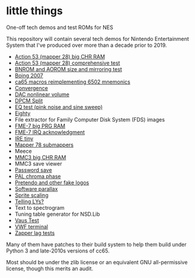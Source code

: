 # little things
One-off tech demos and test ROMs for NES

This repository will contain several tech demos for Nintendo
Entertainment System that I've produced over more than a decade
prior to 2019.

- [Action 53 (mapper 28) big CHR RAM](https://forums.nesdev.com/viewtopic.php?p=190851#p190851)
- [Action 53 (mapper 28) comprehensive test](https://forums.nesdev.com/viewtopic.php?p=102693#p102693)
- [BNROM and AOROM size and mirroring test](https://forums.nesdev.com/viewtopic.php?p=79826#p79826)
- [Boing 2007](https://forums.nesdev.com/viewtopic.php?p=62806#p62806)
- [ca65 macros reimplementing 6502 mnemonics](https://forums.nesdev.com/viewtopic.php?f=2&t=10701)
- [Convergence](https://forums.nesdev.com/viewtopic.php?p=215229#p215229)
- [DAC nonlinear volume](https://forums.nesdev.com/viewtopic.php?f=6&t=16726)
- [DPCM Split](https://forums.nesdev.com/viewtopic.php?p=65871#p65871)
- [EQ test (pink noise and sine sweep)](https://forums.nesdev.com/viewtopic.php?p=208506#p208506)
- [Eighty](https://forums.nesdev.com/viewtopic.php?p=95153#p95153)
- File extractor for Family Computer Disk System (FDS) images
- [FME-7 big PRG RAM](https://forums.nesdev.com/viewtopic.php?p=142573#p142573)
- [FME-7 IRQ acknowledgment](https://forums.nesdev.com/viewtopic.php?p=142243#p142243)
- [IRE tiny](https://forums.nesdev.com/viewtopic.php?p=159262#p159262)
- [Mapper 78 submappers](https://forums.nesdev.com/viewtopic.php?p=208395#p208395)
- Meece
- [MMC3 big CHR RAM](https://forums.nesdev.com/viewtopic.php?f=3&t=13890)
- MMC3 save viewer
- [Password save](https://forums.nesdev.com/viewtopic.php?p=64656#p64656)
- [PAL chroma phase](https://forums.nesdev.com/viewtopic.php?p=133629#p133629)
- [Pretendo and other fake logos](https://forums.nesdev.com/viewtopic.php?p=116405#p116405)
- [Software parallax](https://forums.nesdev.com/viewtopic.php?f=22&t=16419)
- [Sprite scaling](https://forums.nesdev.com/viewtopic.php?f=22&t=12055)
- [Telling LYs?](https://forums.nesdev.com/viewtopic.php?f=22&t=18998)
- Text to spectrogram
- Tuning table generator for NSD.Lib
- [Vaus Test](https://forums.nesdev.com/viewtopic.php?f=22&t=10662)
- [VWF terminal](https://forums.nesdev.com/viewtopic.php?f=2&t=12436)
- [Zapper lag tests](https://forums.nesdev.com/viewtopic.php?f=9&t=10198)

Many of them have patches to their build system to help them build
under Python 3 and late-2010s versions of cc65.

Most should be under the zlib license or an equivalent GNU
all-permissive license, though this merits an audit.
